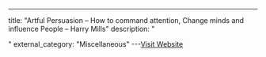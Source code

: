 ---
title: "Artful Persuasion – How to command attention, Change minds and influence People – Harry Mills"
description: "

"
external_category: "Miscellaneous"
---[Visit Website](https://www.amazon.com/Artful-Persuasion-Command-Attention-Influence/dp/0814470637)

